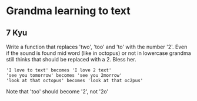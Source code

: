 # Grandma learning to text
## 7 Kyu

Write a function that replaces 'two', 'too' and 'to' with the number '2'. Even if the sound is found mid word (like in octopus) or not in lowercase grandma still thinks that should be replaced with a 2. Bless her.
```
'I love to text' becomes 'I love 2 text'
'see you tomorrow' becomes 'see you 2morrow'
'look at that octopus' becomes 'look at that oc2pus'
```
Note that 'too' should become '2', not '2o'
